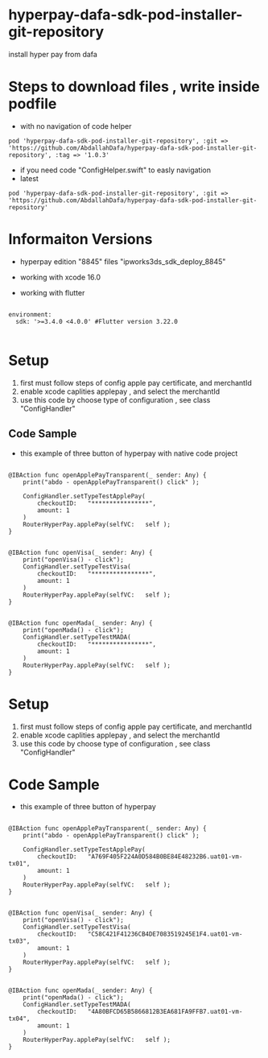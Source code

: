 # hyperpay-dafa-sdk-pod-installer-git-repository
 install hyper pay from dafa

# Steps to download files , write inside podfile 

* with no navigation of code helper
```
pod 'hyperpay-dafa-sdk-pod-installer-git-repository', :git => 'https://github.com/AbdallahDafa/hyperpay-dafa-sdk-pod-installer-git-repository', :tag => '1.0.3'
```

* if you need code "ConfigHelper.swift" to easly navigation
* latest
```
pod 'hyperpay-dafa-sdk-pod-installer-git-repository', :git => 'https://github.com/AbdallahDafa/hyperpay-dafa-sdk-pod-installer-git-repository'
```


# Informaiton Versions

* hyperpay edition "8845" files "ipworks3ds_sdk_deploy_8845"

* working with xcode 16.0

* working with flutter 
```

environment: 
  sdk: '>=3.4.0 <4.0.0' #Flutter version 3.22.0


```


# Setup

1. first must follow steps of config apple pay certificate, and merchantId
2. enable xcode caplities applepay , and select the merchantId
3. use this code by choose type of configuration , see class "ConfigHandler"

## Code Sample

* this example of three button of hyperpay with native code project

```

@IBAction func openApplePayTransparent(_ sender: Any) {
    print("abdo - openApplePayTransparent() click" );

    ConfigHandler.setTypeTestApplePay(
        checkoutID:   "****************",
        amount: 1
    )
    RouterHyperPay.applePay(selfVC:   self );
}


@IBAction func openVisa(_ sender: Any) {
    print("openVisa() - click");
    ConfigHandler.setTypeTestVisa(
        checkoutID:   "****************",
        amount: 1
    )
    RouterHyperPay.applePay(selfVC:   self );
}


@IBAction func openMada(_ sender: Any) {
    print("openMada() - click");
    ConfigHandler.setTypeTestMADA(
        checkoutID:   "****************",
        amount: 1
    )
    RouterHyperPay.applePay(selfVC:   self );
}
```

# Setup

1. first must follow steps of config apple pay certificate, and merchantId
2. enable xcode caplities applepay , and select the merchantId
3. use this code by choose type of configuration , see class "ConfigHandler"

# Code Sample

* this example of three button of hyperpay

```

@IBAction func openApplePayTransparent(_ sender: Any) {
    print("abdo - openApplePayTransparent() click" );

    ConfigHandler.setTypeTestApplePay(
        checkoutID:   "A769F405F224A0D584B0BE84E48232B6.uat01-vm-tx01",
        amount: 1
    )
    RouterHyperPay.applePay(selfVC:   self );
}


@IBAction func openVisa(_ sender: Any) {
    print("openVisa() - click");
    ConfigHandler.setTypeTestVisa(
        checkoutID:   "C58C421F41236CB4DE7083519245E1F4.uat01-vm-tx03",
        amount: 1
    )
    RouterHyperPay.applePay(selfVC:   self );
}


@IBAction func openMada(_ sender: Any) {
    print("openMada() - click");
    ConfigHandler.setTypeTestMADA(
        checkoutID:   "4A80BFCD65B5866812B3EA681FA9FFB7.uat01-vm-tx04",
        amount: 1
    )
    RouterHyperPay.applePay(selfVC:   self );
}
```

